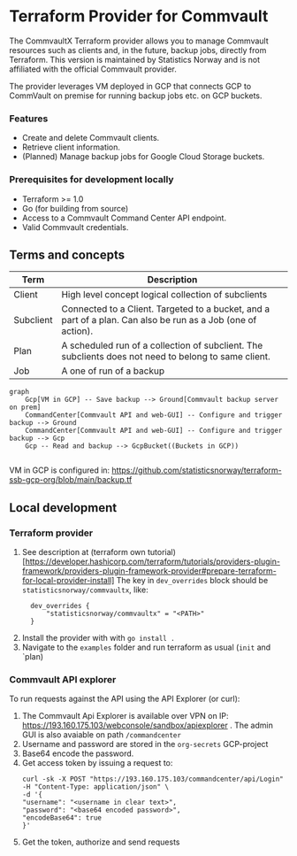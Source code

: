 # Terraform Provider for Commvault


The CommvaultX Terraform provider allows you to manage Commvault resources such as clients and, in the future, backup
jobs, directly from Terraform.
This version is maintained by Statistics Norway and is not affiliated with the official Commvault provider.

The provider leverages VM deployed in GCP that connects GCP to CommVault on premise for running backup jobs etc. on GCP buckets.

### Features

- Create and delete Commvault clients.
- Retrieve client information.
- (Planned) Manage backup jobs for Google Cloud Storage buckets.


### Prerequisites for development locally  

- Terraform >= 1.0
- Go (for building from source)
- Access to a Commvault Command Center API endpoint.
- Valid Commvault credentials.

## Terms and concepts

| Term      | Description                                                                                                  |
|-----------|--------------------------------------------------------------------------------------------------------------|
| Client    | High level concept logical collection of subclients                                                          |
| Subclient | Connected to a Client. Targeted to a bucket, and a part of a plan. Can also be run as a Job (one of action). |
| Plan      | A scheduled run of a collection of subclient. The subclients does not need to belong to same client.         |
| Job       | A one of run of a backup                                                                                     |

```mermaid
graph
    Gcp[VM in GCP] -- Save backup --> Ground[Commvault backup server on prem]
    CommandCenter[Commvault API and web-GUI] -- Configure and trigger backup --> Ground
    CommandCenter[Commvault API and web-GUI] -- Configure and trigger backup --> Gcp
    Gcp -- Read and backup --> GcpBucket((Buckets in GCP))


```

VM in GCP is configured in: https://github.com/statisticsnorway/terraform-ssb-gcp-org/blob/main/backup.tf

## Local development

### Terraform provider

1. See description at (terraform own tutorial)[https://developer.hashicorp.com/terraform/tutorials/providers-plugin-framework/providers-plugin-framework-provider#prepare-terraform-for-local-provider-install]
   The key in `dev_overrides` block should be `statisticsnorway/commvaultx`, like:
   ```hcl
     dev_overrides {
         "statisticsnorway/commvaultx" = "<PATH>"
     }
   ```
2. Install the provider with with `go install .`
3. Navigate to the `examples` folder and run terraform as usual (`init` and `plan)

### Commvault API explorer

To run requests against the API using the API Explorer (or curl):

1. The Commvault Api Explorer is available over VPN on IP: https://193.160.175.103/webconsole/sandbox/apiexplorer . The
   admin GUI is also avaiable on path `/commandcenter`
2. Username and password are stored in the `org-secrets` GCP-project
3. Base64 encode the password.
4. Get access token by issuing a request to:
    ```shell
    curl -sk -X POST "https://193.160.175.103/commandcenter/api/Login" -H "Content-Type: application/json" \
    -d '{
    "username": "<username in clear text>",
    "password": "<base64 encoded password>",
    "encodeBase64": true
    }'
    ```
5. Get the token, authorize and send requests

